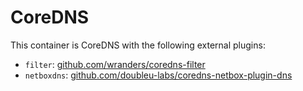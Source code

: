 # CoreDNS

This container is CoreDNS with the following external plugins:

- `filter`: [github.com/wranders/coredns-filter](https://github.com/wranders/coredns-filter)
- `netboxdns`: [github.com/doubleu-labs/coredns-netbox-plugin-dns](https://github.com/doubleu-labs/coredns-netbox-plugin-dns)
